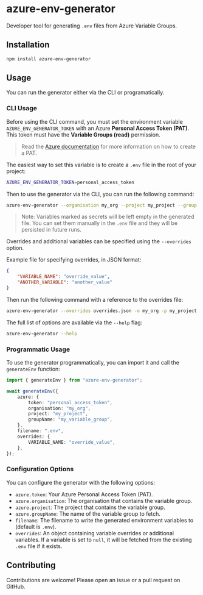 # azure-env-generator

Developer tool for generating `.env` files from Azure Variable Groups.

## Installation

```bash
npm install azure-env-generator
```

## Usage

You can run the generator either via the CLI or programatically.

### CLI Usage

Before using the CLI command, you must set the environment variable `AZURE_ENV_GENERATOR_TOKEN` with an Azure **Personal Access Token (PAT)**. This token must have the **Variable Groups (read)** permission.

> Read the [Azure documentation](https://learn.microsoft.com/en-us/azure/devops/organizations/accounts/use-personal-access-tokens-to-authenticate) for more information on how to create a PAT.

The easiest way to set this variable is to create a `.env` file in the root of your project:

```bash
AZURE_ENV_GENERATOR_TOKEN=personal_access_token
```

Then to use the generator via the CLI, you can run the following command:

```bash
azure-env-generator --organisation my_org --project my_project --group my_variable_group
```

> Note: Variables marked as secrets will be left empty in the generated file. You can set them manually in the `.env` file and they will be persisted in future runs.

Overrides and additional variables can be specified using the `--overrides` option.

Example file for specifying overrides, in JSON format:

```json
{
    "VARIABLE_NAME": "override_value",
    "ANOTHER_VARIABLE": "another_value"
}
```

Then run the following command with a reference to the overrides file:

```bash
azure-env-generator --overrides overrides.json -o my_org -p my_project -g my_variable_group
```

The full list of options are available via the `--help` flag:

```bash
azure-env-generator --help
```

### Programmatic Usage

To use the generator programmatically, you can import it and call the `generateEnv` function:

```typescript
import { generateEnv } from "azure-env-generator";

await generateEnv({
    azure: {
        token: "personal_access_token",
        organisation: "my_org",
        project: "my_project",
        groupName: "my_variable_group",
    },
    filename: ".env",
    overrides: {
        VARIABLE_NAME: "override_value",
    },
});
```

### Configuration Options

You can configure the generator with the following options:

- `azure.token`: Your Azure Personal Access Token (PAT).
- `azure.organisation`: The organisation that contains the variable group.
- `azure.project`: The project that contains the variable group.
- `azure.groupName`: The name of the variable group to fetch.
- `filename`: The filename to write the generated environment variables to (default is `.env`).
- `overrides`: An object containing variable overrides or additional variables. If a variable is set to `null`, it will be fetched from the existing `.env` file if it exists.

## Contributing

Contributions are welcome! Please open an issue or a pull request on GitHub.
